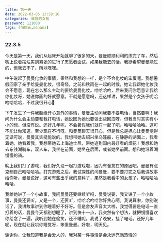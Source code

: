```yaml
---
title: 第一天
date: 2022-03-05 13:59:10
categories: 致我的女孩
password: 121008 
tags: [悄悄话,manana]
---
```


### 22.3.5

今天是第一天，我们从起床开始就聊了很多的天，曼曼顺顺利利的练完了车，然后嘴上说着摆烂实则紧张的进行了志愿者面试，如果我能去的话，我挺希望曼曼能过的，但我去不了，所以嘿嘿。

中午说起了曼曼化妆的事情，果然和我想的一样，是个不会化妆的笨蛋呢。我想暑假回家了亲手给曼曼化妆，很奇怪，之前和秋雨在一起的时候，她让我帮她化妆我会不愿意，现在怎么那么主动的要给曼曼化妆。哈哈哈哈，后来我问你愿意让我给你化妆呀，她说你画的好就愿意。不就是愿意吗，还这样讲，果然是个女孩子呢哈哈哈哈哈，不过我很开心🥳

下午发生了一件我超级开心意外的事情，曼曼主动问我要不要电话，当然要啊！我问为什么会主动要和我打电话，她说因为她也要做出些回应呀。但我当时其实有小小的想，但没有说。还好几年呢，不会暑假我们就在一起了吧，哈哈哈哈哈。这可不能让你知道。至少现在不行呀。和曼曼聊天很开心，但是我总是担心让曼曼觉得无话可说，曼曼其实挺能说的。我想带她去绍兴坐乌篷船，在静静的湖面上，我看着她，她看着我。我想带她去上海迪士尼，带她追到国内最好看的烟花！我想和她去东钱湖骑车，双人车，我坐在前面，她坐在后面，或者她坐前面。想和她沿着湖慢慢的骑。

晚上我们打了游戏，我们好久没一起打游戏啦，因为有舍友在的原因吧，曼曼有点克制自己哈哈哈哈。打完游戏之后，我试探性的问曼曼，要不要打完之后我讲故事给你听，曼曼说好，这可有些出乎我的意料了，果然是我看中的女孩子，哈哈哈哈哈哈。

我给她讲了一个小故事，我问曼曼还要继续听吗，曼曼说要，我又讲了一个小故事，曼曼还要听，又是一个，还要听，哈哈哈哈哈你好贪心啊。我说算啦，你别说话了，我讲故事讲到你睡着好不好呀。但是舍友声音太大啦，我觉得要是电话一直打着的话，曼曼今天都别想睡了，讲到快十一点，我突然有个想法，就把慢慢喜欢你给念了一遍，我听到她在偷笑，还不睡呢，我说了晚安，挂了电话。还好几年呢，现在就让我哄你睡觉呀，笨蛋曼曼。好啦，明天见。

谢谢你，让我知道我是会爱人的，我对某一件事情是会永远充满热情的